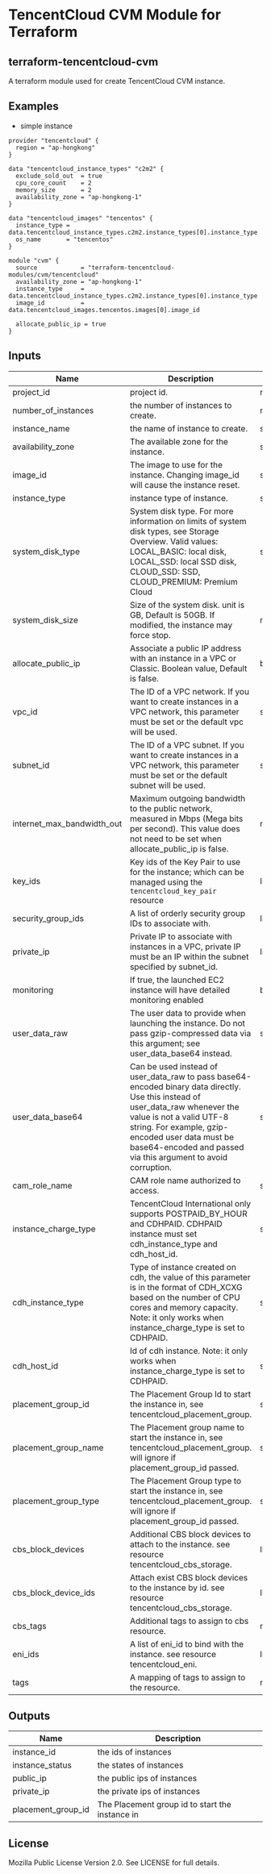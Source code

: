# TencentCloud CVM Module for Terraform

## terraform-tencentcloud-cvm

A terraform module used for create TencentCloud CVM instance.

## Examples
- simple instance
```hcl
provider "tencentcloud" {
  region = "ap-hongkong"
}

data "tencentcloud_instance_types" "c2m2" {
  exclude_sold_out  = true
  cpu_core_count    = 2
  memory_size       = 2
  availability_zone = "ap-hongkong-1"
}

data "tencentcloud_images" "tencentos" {
  instance_type = data.tencentcloud_instance_types.c2m2.instance_types[0].instance_type
  os_name       = "tencentos"
}

module "cvm" {
  source            = "terraform-tencentcloud-modules/cvm/tencentcloud"
  availability_zone = "ap-hongkong-1"
  instance_type     = data.tencentcloud_instance_types.c2m2.instance_types[0].instance_type
  image_id          = data.tencentcloud_images.tencentos.images[0].image_id
  
  allocate_public_ip = true
}
```

## Inputs

| Name                       | Description                                                                                                                                                                                                                                                                      | Type              | Default          | Required |
|----------------------------|----------------------------------------------------------------------------------------------------------------------------------------------------------------------------------------------------------------------------------------------------------------------------------|-------------------|------------------|:--------:|
| project_id                 | project id.                                                                                                                                                                                                                                                                      | number            | 0                |    no    |
| number_of_instances        | the number of instances to create.                                                                                                                                                                                                                                               | number            | 1                |    no    |
| instance_name              | the name of instance to create.                                                                                                                                                                                                                                                  | string            | cvm              |    no    |
| availability_zone          | The available zone for the instance.                                                                                                                                                                                                                                             | string            | null             |   yes    |
| image_id                   | The image to use for the instance. Changing image_id will cause the instance reset.                                                                                                                                                                                              | string            | null             |   yes    |
| instance_type              | instance type of instance.                                                                                                                                                                                                                                                       | string            | ""               |   yes    |
| system_disk_type           | System disk type. For more information on limits of system disk types, see Storage Overview. Valid values: LOCAL_BASIC: local disk, LOCAL_SSD: local SSD disk, CLOUD_SSD: SSD, CLOUD_PREMIUM: Premium Cloud                                                                      | string            | CLOUD_PREMIUM    |    no    |
| system_disk_size           | Size of the system disk. unit is GB, Default is 50GB. If modified, the instance may force stop.                                                                                                                                                                                  | number            | 50               |    no    |
| allocate_public_ip         | Associate a public IP address with an instance in a VPC or Classic. Boolean value, Default is false.                                                                                                                                                                             | bool              | false            |    no    |
| vpc_id                     | The ID of a VPC network. If you want to create instances in a VPC network, this parameter must be set or the default vpc will be used.                                                                                                                                           | string            | null             |    no    |
| subnet_id                  | The ID of a VPC subnet. If you want to create instances in a VPC network, this parameter must be set or the default subnet will be used.                                                                                                                                         | string            | null             |    no    |
| internet_max_bandwidth_out | Maximum outgoing bandwidth to the public network, measured in Mbps (Mega bits per second). This value does not need to be set when allocate_public_ip is false.                                                                                                                  | number            | 10               |    no    |
| key_ids                    | Key ids of the Key Pair to use for the instance; which can be managed using the `tencentcloud_key_pair` resource                                                                                                                                                                 | list(string)      | null             |    no    |
| security_group_ids         | A list of orderly security group IDs to associate with.                                                                                                                                                                                                                          | list(string)      | null             |    no    |
| private_ip                 | Private IP to associate with instances in a VPC, private IP must be an IP within the subnet specified by subnet_id.                                                                                                                                                              | list(string)      | []               |    no    |
| monitoring                 | If true, the launched EC2 instance will have detailed monitoring enabled                                                                                                                                                                                                         | bool              | true             |    no    |
| user_data_raw              | The user data to provide when launching the instance. Do not pass gzip-compressed data via this argument; see user_data_base64 instead.                                                                                                                                          | string            | null             |    no    |
| user_data_base64           | Can be used instead of user_data_raw to pass base64-encoded binary data directly. Use this instead of user_data_raw whenever the value is not a valid UTF-8 string. For example, gzip-encoded user data must be base64-encoded and passed via this argument to avoid corruption. | string            | null             |    no    |
| cam_role_name              | CAM role name authorized to access.                                                                                                                                                                                                                                              | string            | null             |    no    |
| instance_charge_type       | TencentCloud International only supports POSTPAID_BY_HOUR and CDHPAID.  CDHPAID instance must set cdh_instance_type and cdh_host_id.                                                                                                                                             | string            | POSTPAID_BY_HOUR |    no    |
| cdh_instance_type          | Type of instance created on cdh, the value of this parameter is in the format of CDH_XCXG based on the number of CPU cores and memory capacity. Note: it only works when instance_charge_type is set to CDHPAID.                                                                 | string            | null             |    no    |
| cdh_host_id                | Id of cdh instance. Note: it only works when instance_charge_type is set to CDHPAID.                                                                                                                                                                                             | string            | null             |    no    |
| placement_group_id         | The Placement Group Id to start the instance in, see tencentcloud_placement_group.                                                                                                                                                                                               | string            | ""               |    no    |
| placement_group_name       | The Placement group name to start the instance in, see tencentcloud_placement_group. will ignore if placement_group_id passed.                                                                                                                                                   | string            | ""               |    no    |
| placement_group_type       | The Placement Group type to start the instance in, see tencentcloud_placement_group. will ignore if placement_group_id passed.                                                                                                                                                   | string            | HOST             |    no    |
| cbs_block_devices          | Additional CBS block devices to attach to the instance. see resource tencentcloud_cbs_storage.                                                                                                                                                                                   | list(map(string)) | []               |    no    |
| cbs_block_device_ids       | Attach exist CBS block devices to the instance by id.  see resource tencentcloud_cbs_storage.                                                                                                                                                                                    | list(string)      | []               |    no    |
| cbs_tags                   | Additional tags to assign to cbs resource.                                                                                                                                                                                                                                       | map(string)       | {}               |    no    |
| eni_ids                    | A list of eni_id to bind with the instance. see resource tencentcloud_eni.                                                                                                                                                                                                       | list(string)      | []               |    no    |
| tags                       | A mapping of tags to assign to the resource.                                                                                                                                                                                                                                     | map(string)       | {}               |    no    |


## Outputs

| Name                | Description                                     |
|---------------------|-------------------------------------------------|
| instance_id         | the ids of instances                            |
| instance_status     | the states of instances                         |
| public_ip           | the public ips of instances                     |
| private_ip          | the private ips of instances                    |
| placement_group_id  | The Placement group id to start the instance in |

## License

Mozilla Public License Version 2.0.
See LICENSE for full details.
